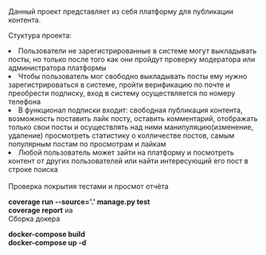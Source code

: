 Данный проект представляет из себя платформу для публикации контента.

Стуктура проекта:
<li>Пользователи не зарегистрированные в системе 
могут выкладывать посты, но только после того как они пройдут проверку
модератора или администратора платформы<br>
<li>Чтобы пользователь мог свободно выкладывать посты ему нужно 
зарегистрироваться в системе, пройти верификацию по почте и
преобрести подписку, вход в систему осуществляется 
по номеру телефона<br>
<li>В функционал подписки входит: свободная публикация контента,
возможность поставить лайк посту, оставить комментарий, 
отображать только свои посты и осуществлять 
над ними манипуляцию(изменение, удаление)
просмотреть статистику о колличестве постов, самым популярным 
постам по просмотрам и лайкам<br>
<li>Любой пользователь может зайти на платформу и посмотреть контент
от других пользователей или найти интересующий 
его пост в строке поиска<br>
<br>
Проверка покрытия тестами и просмот отчёта<br>

**coverage run --source='.' manage.py test**<br>
**coverage report**
 иа
<br>Сборка докера<br>

**docker-compose build**<br>
**docker-compose up -d**

